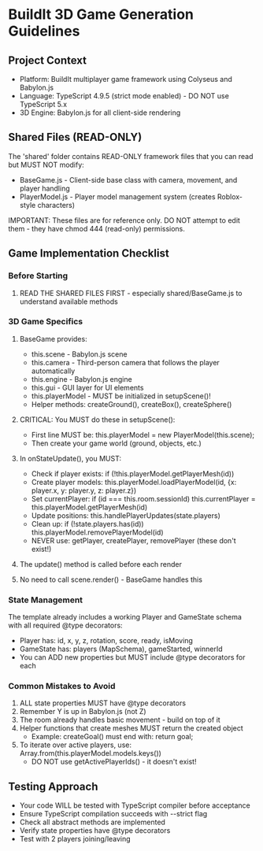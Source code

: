 # BuildIt 3D Game Generation Guidelines

## Project Context
- Platform: BuildIt multiplayer game framework using Colyseus and Babylon.js
- Language: TypeScript 4.9.5 (strict mode enabled) - DO NOT use TypeScript 5.x
- 3D Engine: Babylon.js for all client-side rendering

## Shared Files (READ-ONLY)
The 'shared' folder contains READ-ONLY framework files that you can read but MUST NOT modify:
- BaseGame.js - Client-side base class with camera, movement, and player handling
- PlayerModel.js - Player model management system (creates Roblox-style characters)

IMPORTANT: These files are for reference only. DO NOT attempt to edit them - they have chmod 444 (read-only) permissions.

## Game Implementation Checklist

### Before Starting
1. READ THE SHARED FILES FIRST - especially shared/BaseGame.js to understand available methods

### 3D Game Specifics
1. BaseGame provides:
   - this.scene - Babylon.js scene
   - this.camera - Third-person camera that follows the player automatically
   - this.engine - Babylon.js engine
   - this.gui - GUI layer for UI elements
   - this.playerModel - MUST be initialized in setupScene()!
   - Helper methods: createGround(), createBox(), createSphere()

2. CRITICAL: You MUST do these in setupScene():
   - First line MUST be: this.playerModel = new PlayerModel(this.scene);
   - Then create your game world (ground, objects, etc.)

3. In onStateUpdate(), you MUST:
   - Check if player exists: if (!this.playerModel.getPlayerMesh(id))
   - Create player models: this.playerModel.loadPlayerModel(id, {x: player.x, y: player.y, z: player.z})
   - Set currentPlayer: if (id === this.room.sessionId) this.currentPlayer = this.playerModel.getPlayerMesh(id)
   - Update positions: this.handlePlayerUpdates(state.players)
   - Clean up: if (!state.players.has(id)) this.playerModel.removePlayerModel(id)
   - NEVER use: getPlayer, createPlayer, removePlayer (these don't exist!)

4. The update() method is called before each render
5. No need to call scene.render() - BaseGame handles this

### State Management
The template already includes a working Player and GameState schema with all required @type decorators:
- Player has: id, x, y, z, rotation, score, ready, isMoving
- GameState has: players (MapSchema), gameStarted, winnerId
- You can ADD new properties but MUST include @type decorators for each

### Common Mistakes to Avoid
1. ALL state properties MUST have @type decorators
2. Remember Y is up in Babylon.js (not Z)
3. The room already handles basic movement - build on top of it
4. Helper functions that create meshes MUST return the created object
   - Example: createGoal() must end with: return goal;
5. To iterate over active players, use: Array.from(this.playerModel.models.keys())
   - DO NOT use getActivePlayerIds() - it doesn't exist!

## Testing Approach
- Your code WILL be tested with TypeScript compiler before acceptance
- Ensure TypeScript compilation succeeds with --strict flag
- Check all abstract methods are implemented
- Verify state properties have @type decorators
- Test with 2 players joining/leaving